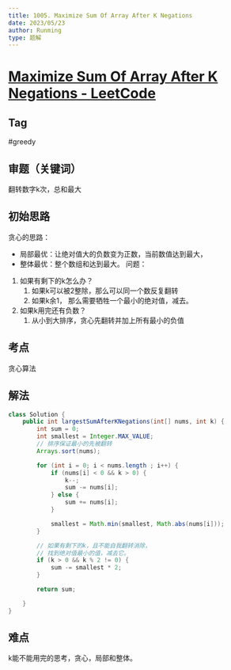 ```yaml
---
title: 1005. Maximize Sum Of Array After K Negations
date: 2023/05/23
author: Runming
type: 题解
---
```


# [Maximize Sum Of Array After K Negations - LeetCode](https://leetcode.com/problems/maximize-sum-of-array-after-k-negations/description/)

## Tag
#greedy
## 审题（关键词） 
翻转数字k次，总和最大

## 初始思路  
贪心的思路： 
- 局部最优：让绝对值大的负数变为正数，当前数值达到最大，
- 整体最优：整个数组和达到最大。
问题：
1. 如果有剩下的k怎么办？
	1. 如果k可以被2整除，那么可以同一个数反复翻转
	2. 如果k余1， 那么需要牺牲一个最小的绝对值，减去。
4. 如果k用完还有负数？
	1. 从小到大排序，贪心先翻转并加上所有最小的负值
## 考点  
贪心算法

## 解法  
```java
class Solution {
    public int largestSumAfterKNegations(int[] nums, int k) {
        int sum = 0;
        int smallest = Integer.MAX_VALUE;
        // 排序保证最小的先被翻转
        Arrays.sort(nums);

        for (int i = 0; i < nums.length ; i++) {
            if (nums[i] < 0 && k > 0) {
                k--;
                sum -= nums[i];
            } else {
                sum += nums[i];
            }

            smallest = Math.min(smallest, Math.abs(nums[i]));
        }

        // 如果有剩下的k，且不能自我翻转消除，
        // 找到绝对值最小的值，减去它。
        if (k > 0 && k % 2 != 0) {
            sum -= smallest * 2;
        }

        return sum;

    }
}
```

## 难点
k能不能用完的思考，贪心，局部和整体。